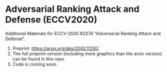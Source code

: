 Adversarial Ranking Attack and Defense (ECCV2020)
===

Additional Materials for ECCV-2020 #2274 "Adversarial Ranking Attack and Defense".

1. Preprint: https://arxiv.org/abs/2002.11293
2. The full preprint version (including more graphics than the arxiv version) can be found in this repo.
2. Code is coming soon.

